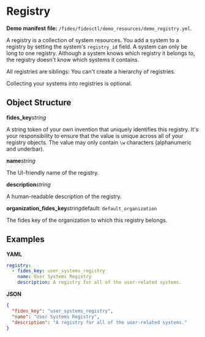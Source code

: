 # Registry

**Demo manifest file:** `/fides/fidesctl/demo_resources/demo_registry.yml`. 


A registry is a collection of system resources. You add a system to a registry by setting the system's `registry_id` field. A system can only be long to one registry. Although a system knows which registry it belongs to, the registry doesn't know which systems it contains.

All registries are siblings: You can't create a hierarchy of registries.

Collecting your systems into registries is optional.


## Object Structure

**fides_key**<span class="required"/>_string_

A string token of your own invention that uniquely identifies this registry. It's your responsibility to ensure that the value is unique across all of your registry objects. The value may only contain `\w` characters (alphanumeric and underbar).

**name**<span class="required"/>_string_

The UI-friendly name of the registry.

**description**<span class="required"/>_string_

A human-readable description of the registry.

**organization_fides_key**<span class="spacer"/>_string_<span class="spacer"/>default: `default_organization`

The fides key of the organization to which this registry belongs.


## Examples

**YAML**
```yaml
registry:
  - fides_key: user_systems_registry
    name: User Systems Registry
    description: A registry for all of the user-related systems.
```

**JSON**
```json
{
  "fides_key": "user_systems_registry",
  "name": "User Systems Registry",
  "description": "A registry for all of the user-related systems."
}
```
